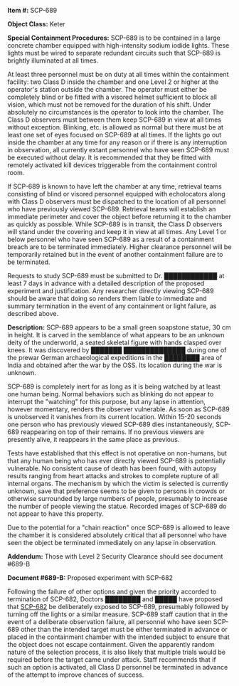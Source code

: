 **Item #:** SCP-689

**Object Class:** Keter

**Special Containment Procedures:** SCP-689 is to be contained in a large concrete chamber equipped with high-intensity sodium iodide lights. These lights must be wired to separate redundant circuits such that SCP-689 is brightly illuminated at all times.

At least three personnel must be on duty at all times within the containment facility: two Class D inside the chamber and one Level 2 or higher at the operator's station outside the chamber. The operator must either be completely blind or be fitted with a visored helmet sufficient to block all vision, which must not be removed for the duration of his shift. Under absolutely no circumstances is the operator to look into the chamber. The Class D observers must between them keep SCP-689 in view at all times without exception. Blinking, etc. is allowed as normal but there must be at least one set of eyes focused on SCP-689 at all times. If the lights go out inside the chamber at any time for any reason or if there is any interruption in observation, all currently extant personnel who have seen SCP-689 must be executed without delay. It is recommended that they be fitted with remotely activated kill devices triggerable from the containment control room.

If SCP-689 is known to have left the chamber at any time, retrieval teams consisting of blind or visored personnel equipped with echolocators along with Class D observers must be dispatched to the location of all personnel who have previously viewed SCP-689. Retrieval teams will establish an immediate perimeter and cover the object before returning it to the chamber as quickly as possible. While SCP-689 is in transit, the Class D observers will stand under the covering and keep it in view at all times. Any Level 1 or below personnel who have seen SCP-689 as a result of a containment breach are to be terminated immediately. Higher clearance personnel will be temporarily retained but in the event of another containment failure are to be terminated.

Requests to study SCP-689 must be submitted to Dr. ████████████ at least 7 days in advance with a detailed description of the proposed experiment and justification. Any researcher directly viewing SCP-689 should be aware that doing so renders them liable to immediate and summary termination in the event of any containment or light failure, as described above.

**Description:** SCP-689 appears to be a small green soapstone statue, 30 cm in height. It is carved in the semblance of what appears to be an unknown deity of the underworld, a seated skeletal figure with hands clasped over knees. It was discovered by ███████ ██████████████ during one of the prewar German archaeological expeditions in the ████████ area of India and obtained after the war by the OSS. Its location during the war is unknown.

SCP-689 is completely inert for as long as it is being watched by at least one human being. Normal behaviors such as blinking do not appear to interrupt the "watching" for this purpose, but any lapse in attention, however momentary, renders the observer vulnerable. As soon as SCP-689 is unobserved it vanishes from its current location. Within 15-20 seconds one person who has previously viewed SCP-689 dies instantaneously, SCP-689 reappearing on top of their remains. If no previous viewers are presently alive, it reappears in the same place as previous.

Tests have established that this effect is not operative on non-humans, but that any human being who has ever directly viewed SCP-689 is potentially vulnerable. No consistent cause of death has been found, with autopsy results ranging from heart attacks and strokes to complete rupture of all internal organs. The mechanism by which the victim is selected is currently unknown, save that preference seems to be given to persons in crowds or otherwise surrounded by large numbers of people, presumably to increase the number of people viewing the statue. Recorded images of SCP-689 do not appear to have this property.

Due to the potential for a "chain reaction" once SCP-689 is allowed to leave the chamber it is considered absolutely critical that all personnel who have seen the object be terminated immediately on any lapse in observation.

**Addendum:** Those with Level 2 Security Clearance should see document #689-B

**Document #689-B:** Proposed experiment with SCP-682

Following the failure of other options and given the priority accorded to termination of SCP-682, Doctors ████████ and █████ have proposed that [SCP-682](/scp-682) be deliberately exposed to SCP-689, presumably followed by turning off the lights or a similar measure. SCP-689 staff caution that in the event of a deliberate observation failure, all personnel who have seen SCP-689 other than the intended target must be either terminated in advance or placed in the containment chamber with the intended subject to ensure that the object does not escape containment. Given the apparently random nature of the selection process, it is also likely that multiple trials would be required before the target came under attack. Staff recommends that if such an option is activated, all Class D personnel be terminated in advance of the attempt to improve chances of success.